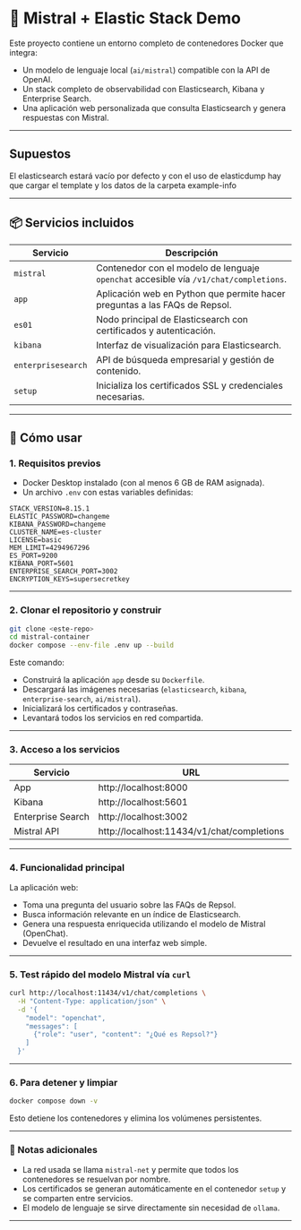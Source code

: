 # 🧠 Mistral + Elastic Stack Demo

Este proyecto contiene un entorno completo de contenedores Docker que integra:

- Un modelo de lenguaje local (`ai/mistral`) compatible con la API de OpenAI.
- Un stack completo de observabilidad con Elasticsearch, Kibana y Enterprise Search.
- Una aplicación web personalizada que consulta Elasticsearch y genera respuestas con Mistral.

---
## Supuestos

El elasticsearch estará vacío por defecto y con el uso de elasticdump hay que cargar el template y los datos de la carpeta example-info

___

## 📦 Servicios incluidos

| Servicio        | Descripción                                                                 |
|----------------|------------------------------------------------------------------------------|
| `mistral`       | Contenedor con el modelo de lenguaje `openchat` accesible vía `/v1/chat/completions`. |
| `app`           | Aplicación web en Python que permite hacer preguntas a las FAQs de Repsol. |
| `es01`          | Nodo principal de Elasticsearch con certificados y autenticación.          |
| `kibana`        | Interfaz de visualización para Elasticsearch.                              |
| `enterprisesearch` | API de búsqueda empresarial y gestión de contenido.                   |
| `setup`         | Inicializa los certificados SSL y credenciales necesarias.                 |

---

## 🚀 Cómo usar

### 1. Requisitos previos

- Docker Desktop instalado (con al menos 6 GB de RAM asignada).
- Un archivo `.env` con estas variables definidas:

```env
STACK_VERSION=8.15.1
ELASTIC_PASSWORD=changeme
KIBANA_PASSWORD=changeme
CLUSTER_NAME=es-cluster
LICENSE=basic
MEM_LIMIT=4294967296
ES_PORT=9200
KIBANA_PORT=5601
ENTERPRISE_SEARCH_PORT=3002
ENCRYPTION_KEYS=supersecretkey
```

---

### 2. Clonar el repositorio y construir

```bash
git clone <este-repo>
cd mistral-container
docker compose --env-file .env up --build
```

Este comando:

- Construirá la aplicación `app` desde su `Dockerfile`.
- Descargará las imágenes necesarias (`elasticsearch`, `kibana`, `enterprise-search`, `ai/mistral`).
- Inicializará los certificados y contraseñas.
- Levantará todos los servicios en red compartida.

---

### 3. Acceso a los servicios

| Servicio | URL                                       |
|----------|-------------------------------------------|
| App      | http://localhost:8000                     |
| Kibana   | http://localhost:5601                     |
| Enterprise Search | http://localhost:3002           |
| Mistral API | http://localhost:11434/v1/chat/completions |

---

### 4. Funcionalidad principal

La aplicación web:

- Toma una pregunta del usuario sobre las FAQs de Repsol.
- Busca información relevante en un índice de Elasticsearch.
- Genera una respuesta enriquecida utilizando el modelo de Mistral (OpenChat).
- Devuelve el resultado en una interfaz web simple.

---

### 5. Test rápido del modelo Mistral vía `curl`

```bash
curl http://localhost:11434/v1/chat/completions \
  -H "Content-Type: application/json" \
  -d '{
    "model": "openchat",
    "messages": [
      {"role": "user", "content": "¿Qué es Repsol?"}
    ]
  }'
```

---

### 6. Para detener y limpiar

```bash
docker compose down -v
```

Esto detiene los contenedores y elimina los volúmenes persistentes.

---

### 📝 Notas adicionales

- La red usada se llama `mistral-net` y permite que todos los contenedores se resuelvan por nombre.
- Los certificados se generan automáticamente en el contenedor `setup` y se comparten entre servicios.
- El modelo de lenguaje se sirve directamente sin necesidad de `ollama`.

---